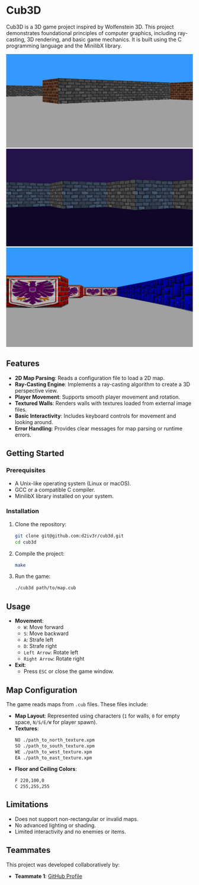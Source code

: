 # Cub3D

Cub3D is a 3D game project inspired by Wolfenstein 3D. This project demonstrates foundational principles of computer graphics, including ray-casting, 3D rendering, and basic game mechanics. It is built using the C programming language and the MinilibX library.

<img src="screen1.png" alt="screen 1" >
<img src="screen2.png" alt="screen 2" >
<img src="screen3.png" alt="screen 3" >

## Features

- **2D Map Parsing**: Reads a configuration file to load a 2D map.
- **Ray-Casting Engine**: Implements a ray-casting algorithm to create a 3D perspective view.
- **Player Movement**: Supports smooth player movement and rotation.
- **Textured Walls**: Renders walls with textures loaded from external image files.
- **Basic Interactivity**: Includes keyboard controls for movement and looking around.
- **Error Handling**: Provides clear messages for map parsing or runtime errors.

## Getting Started

### Prerequisites

- A Unix-like operating system (Linux or macOS).
- GCC or a compatible C compiler.
- MinilibX library installed on your system.

### Installation

1. Clone the repository:
   ```bash
   git clone git@github.com:d2iv3r/cub3d.git
   cd cub3d
   ```
2. Compile the project:
   ```bash
   make
   ```

3. Run the game:
   ```bash
   ./cub3d path/to/map.cub
   ```

## Usage

- **Movement**:
  - `W`: Move forward
  - `S`: Move backward
  - `A`: Strafe left
  - `D`: Strafe right
  - `Left Arrow`: Rotate left
  - `Right Arrow`: Rotate right
- **Exit**:
  - Press `ESC` or close the game window.

## Map Configuration

The game reads maps from `.cub` files. These files include:

- **Map Layout**: Represented using characters (`1` for walls, `0` for empty space, `N/S/E/W` for player spawn).
- **Textures**:
  ```
  NO ./path_to_north_texture.xpm
  SO ./path_to_south_texture.xpm
  WE ./path_to_west_texture.xpm
  EA ./path_to_east_texture.xpm
  ```
- **Floor and Ceiling Colors**:
  ```
  F 220,100,0
  C 255,255,255
  ```

## Limitations

- Does not support non-rectangular or invalid maps.
- No advanced lighting or shading.
- Limited interactivity and no enemies or items.

## Teammates

This project was developed collaboratively by:

- **Teammate 1**: [GitHub Profile](https://github.com/mel-harc)
